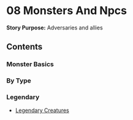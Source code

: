 # 08 Monsters And Npcs

**Story Purpose:** Adversaries and allies

## Contents

### Monster Basics


### By Type


### Legendary

- [Legendary Creatures](legendary/legendary_creatures.md)

